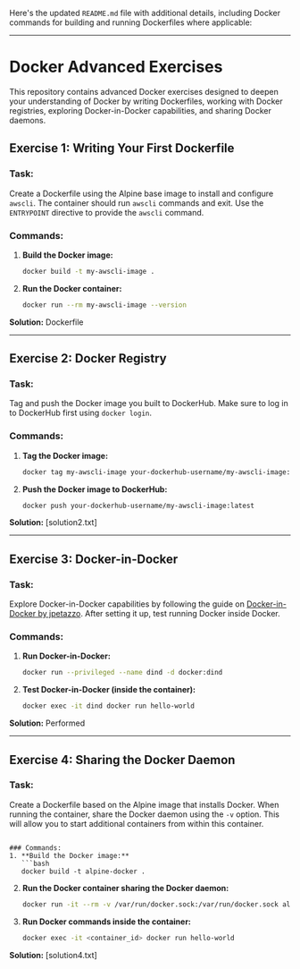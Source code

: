 Here's the updated `README.md` file with additional details, including Docker commands for building and running Dockerfiles where applicable:

---

# Docker Advanced Exercises

This repository contains advanced Docker exercises designed to deepen your understanding of Docker by writing Dockerfiles, working with Docker registries, exploring Docker-in-Docker capabilities, and sharing Docker daemons.

## Exercise 1: Writing Your First Dockerfile

### Task:
Create a Dockerfile using the Alpine base image to install and configure `awscli`. The container should run `awscli` commands and exit. Use the `ENTRYPOINT` directive to provide the `awscli` command.

### Commands:
1. **Build the Docker image:**
   ```bash
   docker build -t my-awscli-image .
   ```

2. **Run the Docker container:**
   ```bash
   docker run --rm my-awscli-image --version
   ```

**Solution:** Dockerfile

---

## Exercise 2: Docker Registry

### Task:
Tag and push the Docker image you built to DockerHub. Make sure to log in to DockerHub first using `docker login`.

### Commands:
1. **Tag the Docker image:**
   ```bash
   docker tag my-awscli-image your-dockerhub-username/my-awscli-image:latest
   ```

2. **Push the Docker image to DockerHub:**
   ```bash
   docker push your-dockerhub-username/my-awscli-image:latest
   ```

**Solution:** [solution2.txt]

---

## Exercise 3: Docker-in-Docker

### Task:
Explore Docker-in-Docker capabilities by following the guide on [Docker-in-Docker by jpetazzo](https://github.com/jpetazzo/dind). After setting it up, test running Docker inside Docker.

### Commands:
1. **Run Docker-in-Docker:**
   ```bash
   docker run --privileged --name dind -d docker:dind
   ```

2. **Test Docker-in-Docker (inside the container):**
   ```bash
   docker exec -it dind docker run hello-world
   ```

**Solution:**  Performed

---

## Exercise 4: Sharing the Docker Daemon

### Task:
Create a Dockerfile based on the Alpine image that installs Docker. When running the container, share the Docker daemon using the `-v` option. This will allow you to start additional containers from within this container.


```

### Commands:
1. **Build the Docker image:**
   ```bash
   docker build -t alpine-docker .
   ```

2. **Run the Docker container sharing the Docker daemon:**
   ```bash
   docker run -it --rm -v /var/run/docker.sock:/var/run/docker.sock alpine-docker
   ```

3. **Run Docker commands inside the container:**
   ```bash
   docker exec -it <container_id> docker run hello-world
   ```

**Solution:** [solution4.txt]
